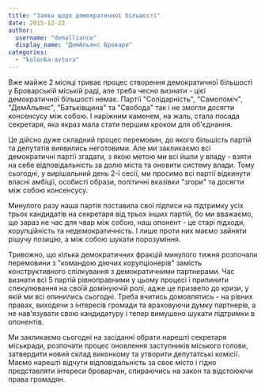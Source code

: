 ```yaml
---
title: "Заява щодо демократичної більшості"
date: 2015-12-22
author: 
  username: "demalliance"
  display_name: "ДемАльянс Бровари"
categories: 
  - "kolonka-avtora"
---
```


Вже майже 2 місяці триває процес створення демократичної більшості у Броварській міській раді, але треба чесно визнати - цієї демократичної більшості немає. Партії "Солідарність", "Самопоміч", "ДемАльянс", "Батьківщина" та "Свобода" так і не змогли досягти консенсусу між собою. І наріжним каменем, на жаль, стала посада секретаря, яка якраз мала стати першим кроком для об'єднання.

Це дійсно дуже складний процес перемовин, до якого більшість партій та депутатів виявились неготовими. Але ми закликаємо всі демократичні партії згадати, з якою метою ми всі йшли у владу - взяти на себе відповідальність за долю міста та оновити систему влади. Тому сьогодні, у вирішальний день 2-ї сесії, ми просимо всі партії відкинути власні амбіції, особисті образи, політичні вказівки "згори" та досягти між собою консенсусу.

Минулого разу наша партія поставила свої підписи на підтримку усіх трьох кандидатів на секретаря від трьох інших партій, бо ми вважаємо, що зараз не час для чвар між собою, наш опонент - це старі підходи, корупційність та недемократичність. І лише проти них маємо зайняти рішучу позицію, а між собою шукати порозуміння.

Тривожно, що кілька демократичних фракцій минулого тижня розпочали перемовини з "командою діючих корупціонерів" замість конструктивного спілкування з демократичними партнерами. Час визнати всі 5 партій рівноправними у цьому процесі і припинити спекулювання на своїй домінуючій ролі, адже це призвело до кризи, у якій ми всі опинились сьогодні. Треба вчитись домовлятись - на рівних правах, виходячи з інтересів громади та враховуючи думку партнерів, а не нав'язувати свою кандидатуру і тепер вимушено шукати підтримки в опонентів.

Ми закликаємо сьогодні на засіданні обрати нарешті секретаря міськради, розпочати процес оновлення заступників міського голови, затвердити новий склад виконкому та утворити депутатські комісії. Маємо нарешті відчути відповідальність за своє місто і гідно представляти інтереси броварчан, спираючись на закон та відстоюючи права громадян.

